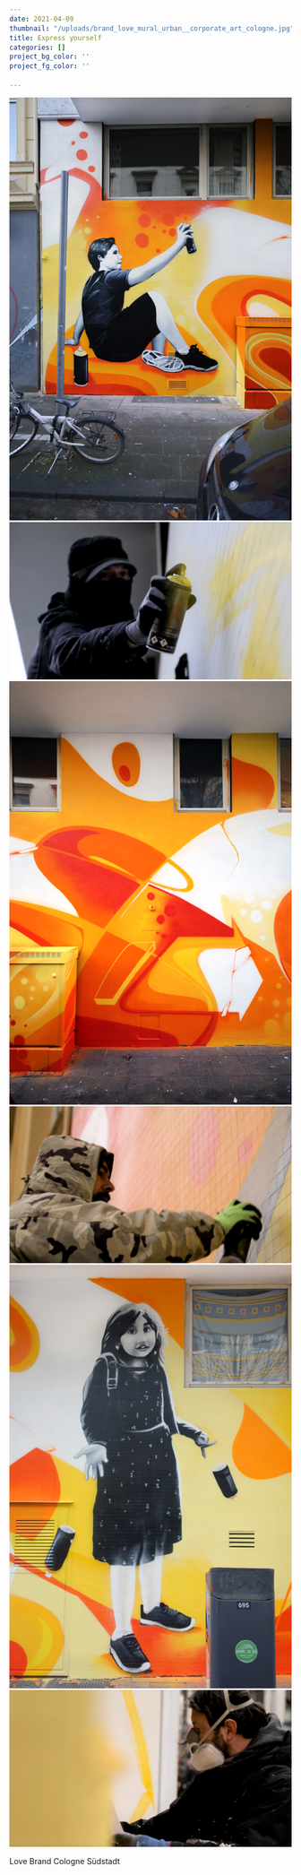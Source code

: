```yaml
---
date: 2021-04-09
thumbnail: "/uploads/brand_love_mural_urban__corporate_art_cologne.jpg"
title: Express yourself
categories: []
project_bg_color: ''
project_fg_color: ''

---
```

![](/uploads/brand_love_boy_urban_corporate_art_cologne.jpg)![](/uploads/f093decd-8c3d-4832-a84f-71a65d599948.jpeg)![](/uploads/brand_love_detail_urban_corporate_art_cologne.jpg)![](/uploads/2a325568-e5dd-4458-929b-0e5261ea3ff4.jpeg)![](/uploads/brand_love_girl_urban_corporate_art_cologne.jpg)![](/uploads/5200bca0-3664-4e66-90dd-363661c90027.jpeg)

Love Brand Cologne Südstadt